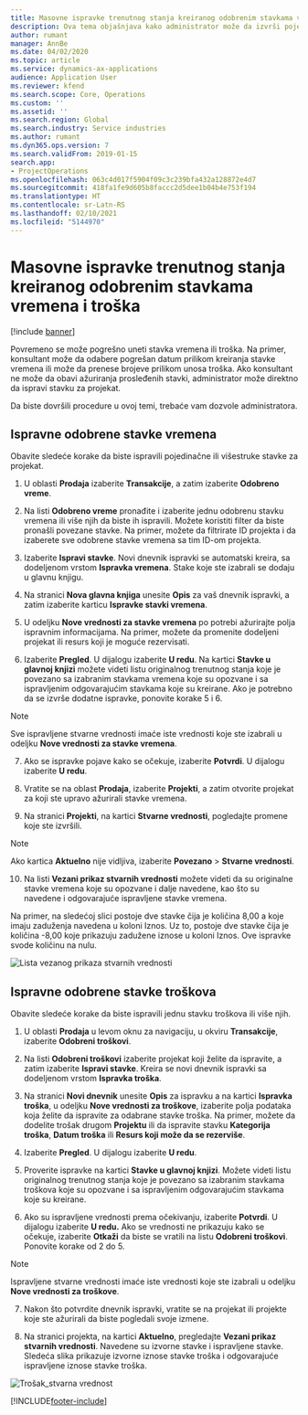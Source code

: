 ```yaml
---
title: Masovne ispravke trenutnog stanja kreiranog odobrenim stavkama vremena i troška
description: Ova tema objašnjava kako administrator može da izvrši pojedinačne ili masovne ispravke prethodno odobrenih stavki vremena ili troška ukoliko naplata nije potpuna.
author: rumant
manager: AnnBe
ms.date: 04/02/2020
ms.topic: article
ms.service: dynamics-ax-applications
audience: Application User
ms.reviewer: kfend
ms.search.scope: Core, Operations
ms.custom: ''
ms.assetid: ''
ms.search.region: Global
ms.search.industry: Service industries
ms.author: rumant
ms.dyn365.ops.version: 7
ms.search.validFrom: 2019-01-15
search.app:
- ProjectOperations
ms.openlocfilehash: 063c4d017f5904f09c3c239bfa432a128872e4d7
ms.sourcegitcommit: 418fa1fe9d605b8faccc2d5dee1b04b4e753f194
ms.translationtype: HT
ms.contentlocale: sr-Latn-RS
ms.lasthandoff: 02/10/2021
ms.locfileid: "5144970"
---
```

# <a name="bulk-corrections-of-actuals-created-by-approved-time-and-expense-entries"></a>Masovne ispravke trenutnog stanja kreiranog odobrenim stavkama vremena i troška

[!include [banner](../includes/psa-now-project-operations.md)]

Povremeno se može pogrešno uneti stavka vremena ili troška. Na primer, konsultant može da odabere pogrešan datum prilikom kreiranja stavke vremena ili može da prenese brojeve prilikom unosa troška. Ako konsultant ne može da obavi ažuriranja prosleđenih stavki, administrator može direktno da ispravi stavku za projekat.

Da biste dovršili procedure u ovoj temi, trebaće vam dozvole administratora.

## <a name="correct-approved-time-entries"></a>Ispravne odobrene stavke vremena     

Obavite sledeće korake da biste ispravili pojedinačne ili višestruke stavke za projekat.

1. U oblasti **Prodaja** izaberite **Transakcije**, a zatim izaberite **Odobreno vreme**. 

2. Na listi **Odobreno vreme** pronađite i izaberite jednu odobrenu stavku vremena ili više njih da biste ih ispravili. Možete koristiti filter da biste pronašli povezane stavke. Na primer, možete da filtrirate ID projekta i da izaberete sve odobrene stavke vremena sa tim ID-om projekta.

3. Izaberite **Ispravi stavke**. Novi dnevnik ispravki se automatski kreira, sa dodeljenom vrstom **Ispravka vremena**. Stake koje ste izabrali se dodaju u glavnu knjigu. 

4. Na stranici **Nova glavna knjiga** unesite **Opis** za vaš dnevnik ispravki, a zatim izaberite karticu **Ispravke stavki vremena**.  
5. U odeljku **Nove vrednosti za stavke vremena** po potrebi ažurirajte polja ispravnim informacijama. Na primer, možete da promenite dodeljeni projekat ili resurs koji je moguće rezervisati.

6. Izaberite **Pregled**. U dijalogu izaberite **U redu**. Na kartici **Stavke u glavnoj knjizi** možete videti listu originalnog trenutnog stanja koje je povezano sa izabranim stavkama vremena koje su opozvane i sa ispravljenim odgovarajućim stavkama koje su kreirane. Ako je potrebno da se izvrše dodatne ispravke, ponovite korake 5 i 6. 

> [!NOTE]
> Sve ispravljene stvarne vrednosti imaće iste vrednosti koje ste izabrali u odeljku **Nove vrednosti za stavke vremena**.

7. Ako se ispravke pojave kako se očekuje, izaberite **Potvrdi**. U dijalogu izaberite **U redu**.

8. Vratite se na oblast **Prodaja**, izaberite **Projekti**, a zatim otvorite projekat za koji ste upravo ažurirali stavke vremena. 

9. Na stranici **Projekti**, na kartici **Stvarne vrednosti**, pogledajte promene koje ste izvršili. 

> [!NOTE]
> Ako kartica **Aktuelno** nije vidljiva, izaberite **Povezano** > **Stvarne vrednosti**.  

10. Na listi **Vezani prikaz stvarnih vrednosti** možete videti da su originalne stavke vremena koje su opozvane i dalje navedene, kao što su navedene i odgovarajuće ispravljene stavke vremena. 

Na primer, na sledećoj slici postoje dve stavke čija je količina 8,00 a koje imaju zaduženja navedena u koloni Iznos. Uz to, postoje dve stavke čija je količina -8,00 koje prikazuju zadužene iznose u koloni Iznos. Ove ispravke svode količinu na nulu.

![Lista vezanog prikaza stvarnih vrednosti](https://github.com/MicrosoftDocs/dynamics-365-customer-engagement-pr/blob/bulk-corrections-actuals-created-by-approved-time-expense-entries.md/time-actuals.png)
 
## <a name="correct-approved-expense-entries"></a>Ispravne odobrene stavke troškova

Obavite sledeće korake da biste ispravili jednu stavku troškova ili više njih. 

1. U oblasti **Prodaja** u levom oknu za navigaciju, u okviru **Transakcije**, izaberite **Odobreni troškovi**.

2. Na listi **Odobreni troškovi** izaberite projekat koji želite da ispravite, a zatim izaberite **Ispravi stavke**. Kreira se novi dnevnik ispravki sa dodeljenom vrstom **Ispravka troška**. 

3. Na stranici **Novi dnevnik** unesite **Opis** za ispravku a na kartici **Ispravka troška**, u odeljku **Nove vrednosti za troškove**, izaberite polja podataka koja želite da ispravite za odabrane stavke troška. Na primer, možete da dodelite trošak drugom **Projektu** ili da ispravite stavku **Kategorija troška**, **Datum troška** ili **Resurs koji može da se rezerviše**.

4. Izaberite **Pregled**. U dijalogu izaberite **U redu**. 

5. Proverite ispravke na kartici **Stavke u glavnoj knjizi**. Možete videti listu originalnog trenutnog stanja koje je povezano sa izabranim stavkama troškova koje su opozvane i sa ispravljenim odgovarajućim stavkama koje su kreirane.

6. Ako su ispravljene vrednosti prema očekivanju, izaberite **Potvrdi**. U dijalogu izaberite **U redu.** Ako se vrednosti ne prikazuju kako se očekuje, izaberite **Otkaži** da biste se vratili na listu **Odobreni troškovi**. Ponovite korake od 2 do 5. 

> [!NOTE]
> Ispravljene stvarne vrednosti imaće iste vrednosti koje ste izabrali u odeljku **Nove vrednosti za troškove**.

7. Nakon što potvrdite dnevnik ispravki, vratite se na projekat ili projekte koje ste ažurirali da biste pogledali svoje izmene.  

8. Na stranici projekta, na kartici **Aktuelno**, pregledajte **Vezani prikaz stvarnih vrednosti**. Navedene su izvorne stavke i ispravljene stavke. Sledeća slika prikazuje izvorne iznose stavke troška i odgovarajuće ispravljene iznose stavke troška. 

![Trošak_stvarna vrednost](https://user-images.githubusercontent.com/60806505/77122219-4cd52900-69fa-11ea-8349-ccd2ffebf640.png)


[!INCLUDE[footer-include](../includes/footer-banner.md)]